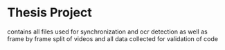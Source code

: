 # Thesis Project 
contains all files used for synchronization and ocr detection as well as frame by frame split of videos and all data collected for validation of code 
